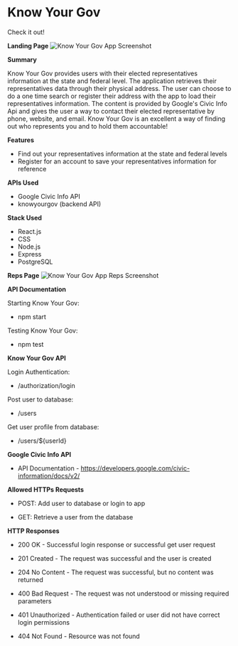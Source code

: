 # Know Your Gov

Check it out! 

**Landing Page**
![Know Your Gov App Screenshot](/src/images/knowyourgov_home.png "Know Your Gov")  

**Summary**

Know Your Gov provides users with their elected representatives information at the state and federal level. The application retrieves their representatives data through their physical address. The user can choose to do a one time search or register their address with the app to load their representatives information. The content is provided by Google's Civic Info Api and gives the user a way to contact their elected representative by phone, website, and email. Know Your Gov is an excellent a way of finding out who represents you and to hold them accountable!

**Features** 
- Find out your representatives information at the state and federal levels
- Register for an account to save your representatives information for reference

**APIs Used**
- Google Civic Info API
- knowyourgov (backend API)

**Stack Used**
- React.js
- CSS
- Node.js
- Express
- PostgreSQL

**Reps Page**
![Know Your Gov App Reps Screenshot](/src/images/knowyourgov_reps.png "Know Your Gov Reps")

**API Documentation** 

Starting Know Your Gov:

- npm start

Testing Know Your Gov:

- npm test

**Know Your Gov API**

Login Authentication:

- /authorization/login

Post user to database:

- /users

Get user profile from database:

- /users/${userId}

**Google Civic Info API** 

- API Documentation - https://developers.google.com/civic-information/docs/v2/

**Allowed HTTPs Requests**

- POST: Add user to database or login to app

- GET: Retrieve a user from the database 

**HTTP Responses** 

- 200 OK - Successful login response or successful get user request

- 201 Created - The request was successful and the user is created

- 204 No Content - The request was successful, but no content was returned

- 400 Bad Request - The request was not understood or missing required parameters

- 401 Unauthorized - Authentication failed or user did not have correct login permissions

- 404 Not Found - Resource was not found





